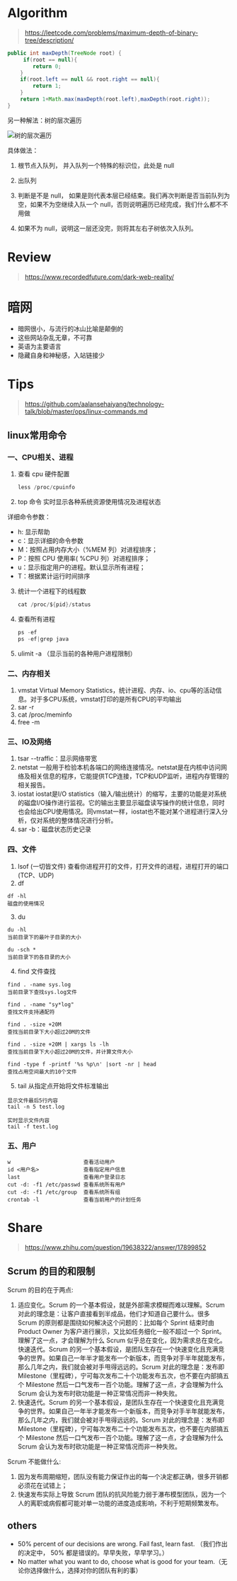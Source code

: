 # Algorithm
> https://leetcode.com/problems/maximum-depth-of-binary-tree/description/

```java
public int maxDepth(TreeNode root) {
     if(root == null){
        return 0;
    }
    if(root.left == null && root.right == null){
        return 1;
    }
    return 1+Math.max(maxDepth(root.left),maxDepth(root.right));
}
```

另一种解法：树的层次遍历

![树的层次遍历](https://github.com/azl397985856/leetcode/raw/master/assets/thinkings/binary-tree-traversal-bfs.gif)

具体做法：

1. 根节点入队列， 并入队列一个特殊的标识位，此处是 null

2. 出队列

3. 判断是不是 null， 如果是则代表本层已经结束。我们再次判断是否当前队列为空，如果不为空继续入队一个 null，否则说明遍历已经完成，我们什么都不不用做

4. 如果不为 null，说明这一层还没完，则将其左右子树依次入队列。

# Review
> https://www.recordedfuture.com/dark-web-reality/

# 暗网

* 暗网很小，与流行的冰山比喻是颠倒的
* 这些网站杂乱无章，不可靠
* 英语为主要语言
* 隐藏自身和神秘感，入站链接少

# Tips
> https://github.com/aalansehaiyang/technology-talk/blob/master/ops/linux-commands.md

## linux常用命令

### 一、CPU相关、进程
1. 查看 cpu 硬件配置
    
    ```java
    less /proc/cpuinfo 
    ```
    
2. top 命令
实时显示各种系统资源使用情况及进程状态

详细命令参数：
* h: 显示帮助
* c：显示详细的命令参数
* M：按照占用内存大小（%MEM 列）对进程排序；
* P：按照 CPU 使用率( %CPU 列）对进程排序；
* u：显示指定用户的进程。默认显示所有进程；
* T：根据累计运行时间排序

3. 统计一个进程下的线程数

    ```java
    cat /proc/${pid}/status
    ```
    
4. 查看所有进程

    ```java
    ps -ef
    ps -ef|grep java
    ```
5. ulimit -a （显示当前的各种用户进程限制）
    

### 二、内存相关
1. vmstat
Virtual Memory Statistics，统计进程、内存、io、cpu等的活动信息。对于多CPU系统，vmstat打印的是所有CPU的平均输出
2. sar -r
3. cat /proc/meminfo
4. free -m

### 三、IO及网络
1. tsar --traffic：显示网络带宽
2. netstat
一般用于检验本机各端口的网络连接情况。netstat是在内核中访问网络及相关信息的程序，它能提供TCP连接，TCP和UDP监听，进程内存管理的相关报告。
3. iostat
iostat是I/O statistics（输入/输出统计）的缩写，主要的功能是对系统的磁盘I/O操作进行监视。它的输出主要显示磁盘读写操作的统计信息，同时也会给出CPU使用情况。同vmstat一样，iostat也不能对某个进程进行深入分析，仅对系统的整体情况进行分析。
4. sar -b：磁盘状态历史记录

### 四、文件
1. lsof (一切皆文件) 
查看你进程开打的文件，打开文件的进程，进程打开的端口(TCP、UDP)
2. df
```shell
df -hl
磁盘的使用情况
```
3. du
```shell
du -hl
当前目录下的最叶子目录的大小
```
```shell
du -sch * 
当前目录下的各目录的大小
```
4. find
文件查找
```shell
find . -name sys.log  
当前目录下查找sys.log文件

find . -name "sy*log"
查找文件支持通配符

find . -size +20M
查找当前目录下大小超过20M的文件  

find . -size +20M | xargs ls -lh
查找当前目录下大小超过20M的文件，并计算文件大小

find -type f -printf '%s %p\n' |sort -nr | head  
查找占用空间最大的10个文件
```
5. tail
从指定点开始将文件标准输出
```shell
显示文件最后5行内容
tail -n 5 test.log

实时显示文件内容
tail -f test.log
```

### 五、用户
```shell
w                       查看活动用户
id <用户名>              查看指定用户信息
last                    查看用户登录日志
cut -d: -f1 /etc/passwd 查看系统所有用户
cut -d: -f1 /etc/group  查看系统所有组
crontab -l              查看当前用户的计划任务
```

# Share
>https://www.zhihu.com/question/19638322/answer/17899852

##  Scrum 的目的和限制
Scrum 的目的在于两点:
1. 适应变化。Scrum 的一个基本假设，就是外部需求模糊而难以理解。Scrum 对此的理念是：让客户直接看到半成品，他们才知道自己要什么。很多 Scrum 的原则都是围绕如何解决这个问题的：比如每个 Sprint 结束时由 Product Owner 为客户进行展示，又比如任务细化一般不超过一个 Sprint。理解了这一点，才会理解为什么 Scrum 似乎总在变化，因为需求总在变化。快速迭代。Scrum 的另一个基本假设，是团队生存在一个快速变化且充满竞争的世界。如果自己一年半才能发布一个新版本，而竞争对手半年就能发布，那么几年之内，我们就会被对手甩得远远的。Scrum 对此的理念是：发布即 Milestone（里程碑），宁可每次发布二十个功能发布五次，也不要在内部搞五个 Milestone 然后一口气发布一百个功能。理解了这一点，才会理解为什么 Scrum 会认为发布时砍功能是一种正常情况而非一种失败。
2. 快速迭代。Scrum 的另一个基本假设，是团队生存在一个快速变化且充满竞争的世界。如果自己一年半才能发布一个新版本，而竞争对手半年就能发布，那么几年之内，我们就会被对手甩得远远的。Scrum 对此的理念是：发布即 Milestone（里程碑），宁可每次发布二十个功能发布五次，也不要在内部搞五个 Milestone 然后一口气发布一百个功能。理解了这一点，才会理解为什么 Scrum 会认为发布时砍功能是一种正常情况而非一种失败。

Scrum 不能做什么:
1. 因为发布周期缩短，团队没有能力保证作出的每一个决定都正确，很多开销都必须花在试错上；
2. 快速发布实际上导致 Scrum 团队的抗风险能力弱于瀑布模型团队，因为一个人的离职或病假都可能对单一功能的进度造成影响，不利于短期频繁发布。

## others
* 50% percent of our decisions are wrong. Fail fast, learn fast. （我们作出的决定中， 50% 都是错误的。早早失败，早早学习。）
* No matter what you want to do, choose what is good for your team.（无论你选择做什么，选择对你的团队有利的事）

